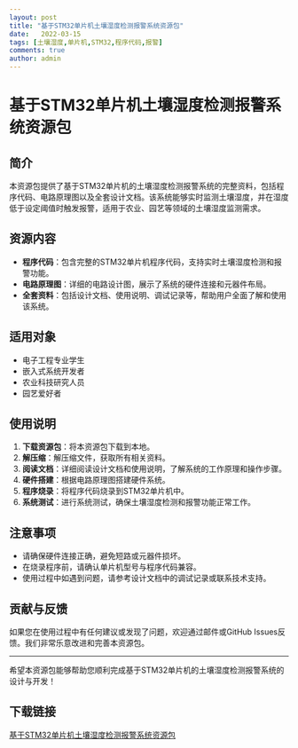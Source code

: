 ```yaml
---
layout: post
title: "基于STM32单片机土壤湿度检测报警系统资源包"
date:   2022-03-15
tags: [土壤湿度,单片机,STM32,程序代码,报警]
comments: true
author: admin
---
```

# 基于STM32单片机土壤湿度检测报警系统资源包

## 简介
本资源包提供了基于STM32单片机的土壤湿度检测报警系统的完整资料，包括程序代码、电路原理图以及全套设计文档。该系统能够实时监测土壤湿度，并在湿度低于设定阈值时触发报警，适用于农业、园艺等领域的土壤湿度监测需求。

## 资源内容
- **程序代码**：包含完整的STM32单片机程序代码，支持实时土壤湿度检测和报警功能。
- **电路原理图**：详细的电路设计图，展示了系统的硬件连接和元器件布局。
- **全套资料**：包括设计文档、使用说明、调试记录等，帮助用户全面了解和使用该系统。

## 适用对象
- 电子工程专业学生
- 嵌入式系统开发者
- 农业科技研究人员
- 园艺爱好者

## 使用说明
1. **下载资源包**：将本资源包下载到本地。
2. **解压缩**：解压缩文件，获取所有相关资料。
3. **阅读文档**：详细阅读设计文档和使用说明，了解系统的工作原理和操作步骤。
4. **硬件搭建**：根据电路原理图搭建硬件系统。
5. **程序烧录**：将程序代码烧录到STM32单片机中。
6. **系统测试**：进行系统测试，确保土壤湿度检测和报警功能正常工作。

## 注意事项
- 请确保硬件连接正确，避免短路或元器件损坏。
- 在烧录程序前，请确认单片机型号与程序代码兼容。
- 使用过程中如遇到问题，请参考设计文档中的调试记录或联系技术支持。

## 贡献与反馈
如果您在使用过程中有任何建议或发现了问题，欢迎通过邮件或GitHub Issues反馈。我们非常乐意改进和完善本资源包。

---

希望本资源包能够帮助您顺利完成基于STM32单片机的土壤湿度检测报警系统的设计与开发！

## 下载链接

[基于STM32单片机土壤湿度检测报警系统资源包](https://pan.quark.cn/s/8ebfdce98068)